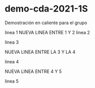 # demo-cda-2021-1S
Demostración en caliente para el grupo

linea 1
NUEVA LINEA ENTRE 1 Y 2
linea 2

linea 3

NUEVA LINEA ENTRE LA 3 Y LA 4

linea 4

NUEVA LINEA ENTRE 4 Y 5

linea 5
